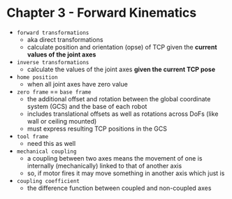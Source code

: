 # Chapter 3 - Forward Kinematics

- `forward transformations`
  - aka direct transformations
  - calculate position and orientation (opse) of TCP given the **current values of the joint axes**
- `inverse transformations`
  - calculate the values of the joint axes **given the current TCP pose**
- `home position`
  - when all joint axes have zero value
- `zero frame` == `base frame`
  - the additional offset and rotation between the global coordinate system (GCS) and the base of each robot
  - includes translational offsets as well as rotations across DoFs (like wall or ceiling mounted)
  - must express resulting TCP positions in the GCS
- `tool frame`
  - need this as well
- `mechanical coupling`
  - a coupling between two axes means the movement of one is internally (mechanically) linked to that of another axis
  - so, if motor fires it may move something in another axis which just is
- `coupling coefficient`
  - the difference function between coupled and non-coupled axes
